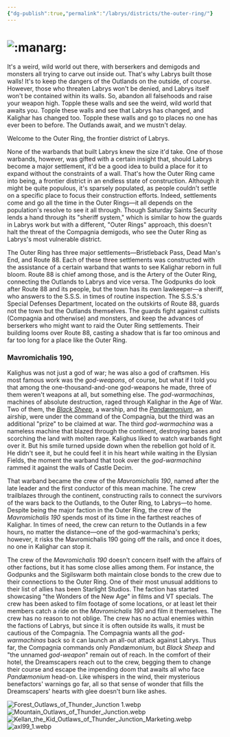 ```yaml
---
{"dg-publish":true,"permalink":"/labrys/districts/the-outer-ring/"}
---
```



# ![:manarg:](https://cdn.discordapp.com/emojis/1044623366109278358.webp?size=44)

It's a weird, wild world out there, with berserkers and demigods and monsters all trying to carve out inside out. That's why Labrys built those walls! It's to keep the dangers of the Outlands on the outside, of course. However, those who threaten Labrys won't be denied, and Labrys itself won't be contained within its walls. So, abandon all falsehoods and raise your weapon high. Topple these walls and see the weird, wild world that awaits you. Topple these walls and see that Labrys has changed, and Kalighar has changed too. Topple these walls and go to places no one has ever been to before. The Outlands await, and we mustn't delay.

Welcome to the Outer Ring, the frontier district of Labrys.

None of the warbands that built Labrys knew the size it'd take. One of those warbands, however, was gifted with a certain insight that, should Labrys become a major settlement, it'd be a good idea to build a place for it to expand without the constraints of a wall. That's how the Outer Ring came into being, a frontier district in an endless state of construction. Although it might be quite populous, it's sparsely populated, as people couldn't settle on a specific place to focus their construction efforts. Indeed, settlements come and go all the time in the Outer Rings—it all depends on the population's resolve to see it all through. Though Saturday Saints Security lends a hand through its "sheriff system," which is similar to how the guards in Labrys work but with a different, "Outer Rings" approach, this doesn't halt the threat of the Compagnia demigods, who see the Outer Ring as Labrys's most vulnerable district.

The Outer Ring has three major settlements—Bristleback Pass, Dead Man's End, and Route 88. Each of these three settlements was constructed with the assistance of a certain warband that wants to see Kalighar reborn in full bloom. Route 88 is chief among those, and is the Artery of the Outer Ring, connecting the Outlands to Labrys and vice versa. The Godpunks do look after Route 88 and its people, but the town has its own lawkeeper—a sheriff, who answers to the S.S.S. in times of routine inspection. The S.S.S.'s Special Defenses Department, located on the outskirts of Route 88, guards not the town but the Outlands themselves. The guards fight against cultists (Compagnia and otherwise) and monsters, and keep the advances of berserkers who might want to raid the Outer Ring settlements. Their building looms over Route 88, casting a shadow that is far too ominous and far too long for a place like the Outer Ring.

### Mavromichalis 190,

Kalighus was not just a god of war; he was also a god of craftsmen. His most famous work was the _god-weapons_, of course, but what if I told you that among the one-thousand-and-one god-weapons he made, three of them weren't weapons at all, but something else. The _god-warmachinas_, machines of absolute destruction, raged through Kalighar in the Age of War. Two of them, the [_Black Sheep_](https://open.spotify.com/intl-pt/track/60TThBDrPpek5k520l0W0L?si=96bcb081bffe4acc "Black Sheep
(https://open.spotify.com/intl-pt/track/60TThBDrPpek5k520l0W0L?si=96bcb081bffe4acc)"), a warship, and the [_Pandæmonium_](https://open.spotify.com/intl-pt/track/2iPWJpLk0LF4iJyOqs4RzM?si=44707fec5cf949f2 "Pandæmonium
(https://open.spotify.com/intl-pt/track/2iPWJpLk0LF4iJyOqs4RzM?si=44707fec5cf949f2)"), an airship, were under the command of the Compagnia, but the third was an additional "prize" to be claimed at war. The third _god-warmachina_ was a nameless machine that blazed through the continent, destroying bases and scorching the land with molten rage. Kalighus liked to watch warbands fight over it. But his smile turned upside down when the rebellion got hold of it. He didn't see it, but he could feel it in his heart while waiting in the Elysian Fields, the moment the warband that took over the _god-warmachina_ rammed it against the walls of Castle Decim.

That warband became the crew of the _Mavromichalis 190_, named after the late leader and the first conductor of this mean machine. The crew trailblazes through the continent, constructing rails to connect the survivors of the wars back to the Outlands, to the Outer Ring, to Labrys—to home. Despite being the major faction in the Outer Ring, the crew of the _Mavromichalis 190_ spends most of its time in the farthest reaches of Kalighar. In times of need, the crew can return to the Outlands in a few hours, no matter the distance—one of the god-warmachina's perks; however, it risks the Mavromichalis 190 going off the rails, and once it does, no one in Kalighar can stop it.

The crew of the _Mavromichalis 190_ doesn't concern itself with the affairs of other factions, but it has some close allies among them. For instance, the Godpunks and the Sigilswarm both maintain close bonds to the crew due to their connections to the Outer Ring. One of their most unusual additions to their list of allies has been Starlight Studios. The faction has started showcasing "the Wonders of the New Age" in films and VT specials. The crew has been asked to film footage of some locations, or at least let their members catch a ride on the _Mavromichalis 190_ and film it themselves. The crew has no reason to not oblige. The crew has no actual enemies within the factions of Labrys, but since it is often outside its walls, it must be cautious of the Compagnia. The Compagnia wants all the _god-warmachinas_ back so it can launch an all-out attack against Labrys. Thus far, the Compagnia commands only _Pandæmonium_, but _Black Sheep_ and "the unnamed _god-weapon_" remain out of reach. In the comfort of their hotel, the Dreamscapers reach out to the crew, begging them to change their course and escape the impending doom that awaits all who face _Pandæmonium_ head-on. Like whispers in the wind, their mysterious benefactors' warnings go far, all so that sense of wonder that fills the Dreamscapers' hearts with glee doesn't burn like ashes.

![Forest_Outlaws_of_Thunder_Junction 1.webp](/img/user/Content/Images/Forest_Outlaws_of_Thunder_Junction%201.webp)![Mountain_Outlaws_of_Thunder_Junction.webp](/img/user/Content/Images/Mountain_Outlaws_of_Thunder_Junction.webp)![Kellan_the_Kid_Outlaws_of_Thunder_Junction_Marketing.webp](/img/user/Content/Images/Kellan_the_Kid_Outlaws_of_Thunder_Junction_Marketing.webp)![axl99_1.webp](/img/user/Content/Images/axl99_1.webp)